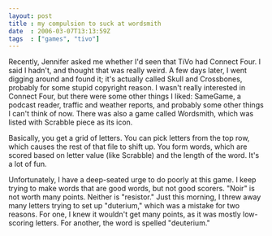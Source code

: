 ```yaml
---
layout: post
title : my compulsion to suck at wordsmith
date  : 2006-03-07T13:13:59Z
tags  : ["games", "tivo"]
---
```

Recently, Jennifer asked me whether I'd seen that TiVo had Connect Four.  I said I hadn't, and thought that was really weird.  A few days later, I went digging around and found it; it's actually called Skull and Crossbones, probably for some stupid copyright reason.  I wasn't really interested in Connect Four, but there were some other things I liked: SameGame, a podcast reader, traffic and weather reports, and probably some other things I can't think of now.  There was also a game called Wordsmith, which was listed with Scrabble piece as its icon.

Basically, you get a grid of letters.  You can pick letters from the top row, which causes the rest of that file to shift up.  You form words, which are scored based on letter value (like Scrabble) and the length of the word.  It's a lot of fun.

Unfortunately, I have a deep-seated urge to do poorly at this game.  I keep trying to make words that are good words, but not good scorers.  "Noir" is not worth many points.  Neither is "resistor."  Just this morning, I threw away many letters trying to set up "duterium," which was a mistake for two reasons. For one, I knew it wouldn't get many points, as it was mostly low-scoring letters.  For another, the word is spelled "deuterium." 

